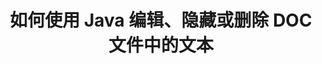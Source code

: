 ---
############################# Static ############################
layout: "auto-gen-gist"
draft: false
path: "zh/redaction/java/text/doc/"
otherformats: PDF DOT DOCX DOCM DOTX DOTM RTF XLSX XLSM XLTX XLTM XLS XLT CSV PPT PPTX  PPS POT PPSX PPTM PPSM POTM 

############################# Head ############################
head_title: "通过 Java 中的精确短语/正则表达式编辑 DOC 文本"
head_description: "GroupDocs.Redactions Java API 使开发人员能够通过 Java 中的精确短语或正则表达式编辑 PDF DOCX RTF XLSX CSV PPT PPTX 和图像中的文本"

############################# Header ############################
title: "如何使用 Java 编辑、隐藏或删除 DOC 文件中的文本"
description: "GroupDocs.Redactions Java API 允许编辑、隐藏或删除文字处理文档、工作表、演示文稿、PDF 和图像中的敏感文本。"

######################### Download Button #######################
button:
    enable: true

############################# About ############################
about:
    enable: true
    title: "什么是文本编辑"
    content: |
        文本编辑是从数字文档中删除机密或不需要的文本或信息的过程，同时保留文档的其余部分或包含它的段落。 编辑帮助用户和组织通过隐藏或永久删除敏感信息来保护它们。 使用 GroupDocs.Redaction Java API 用户现在可以编辑、隐藏或删除文字处理文档、工作表、演示文稿、PDF 和光栅图像文件中的敏感文本。 API 为编辑文档中的私人信息提供了广泛的选项和方法。 它支持使用精确匹配或正则表达式进行搜索和编辑，使用文本（豁免代码）或图形（彩色矩形）编辑等等。 那么为什么不尝试一下，通过下载 API 并探索其基本和高级功能来自动化您的文档编辑过程。 

############################# content ############################
steps:
    enable: true
    block:
    - title_left: "在 Java 中编辑 DOC 精确短语"
      content_left: |
        GroupDocs.Redaction 允许轻松地从您的文档中编辑敏感或私人性质的数据。 最流行的编辑案例是从文档中删除文本。 

        以下代码可用于通过精确短语将文本编辑应用于文档的特定部分。 它允许用户用个人（或任何豁免代码）替换个人确切短语“Michal Clark”，

      title_right: "从 DOC 中删除敏感数据"
      content_right: |
        * 创建 [Redactor](https://apireference.groupdocs.com/redaction/java/com.groupdocs.redaction/Redactor) 类的实例并上传 sherazam_xxx4 文件
        * 使用 ExactPhraseRedaction 类的新实例调用 Redactor.apply 方法
        * 使用 [ExactPhraseRedaction] 的对象调用 redactor.save 方法(https://apireference.groupdocs.com/redaction/java/com.groupdocs.redaction.redactions/ExactPhraseRedaction)
        * 调用 redactor.save 方法保存更改

      gisthash: "3202859fc19b5dfd14e8f073b70a18f8"
      gistfile: "redact_exact_phrase.java"
      
    - title_left: "DOC 中区分大小写的文本编辑"
      content_left: |
        以下示例使用户能够执行精确的区分大小写的编辑，以删除或隐藏文档中的特定文本块。 默认情况下，搜索精确相位不区分大小写。 
        
      title_right: "通过 Java 执行区分大小写的编辑"
      content_right: |
        * 创建 [Redactor](https://apireference.groupdocs.com/redaction/java/com.groupdocs.redaction/Redactor) 类的实例并上传 sherazam_xxx4 文件
        * 使用 ExactPhraseRedaction 类的新实例调用 Redactor.apply 方法
        * 使用 [ExactPhraseRedaction] 的对象调用 redactor.save 方法(https://apireference.groupdocs.com/redaction/java/com.groupdocs.redaction.redactions/ExactPhraseRedaction)
        * 调用 redactor.save 方法保存更改
        
      gisthash: "a43e3ce358f93df92373b5441bc579fb"
      gistfile: "case_sensitive_redaction.java"

    - title_left: "通过颜色框编辑 DOC 中的文本"
      content_left: |
        除了删除编辑文本或在其中放置字符串之外，还可以在编辑文本上放置颜色框。 在这种情况下，匹配的文本将被删除，并且一个彩色矩形将放置在已编辑的文本上。
    
      title_right: "在 Java 中使用颜色框删除文本"
      content_right: |
        * 创建 [Redactor](https://apireference.groupdocs.com/redaction/java/com.groupdocs.redaction/Redactor) 类的实例并上传 sherazam_xxx4 文件
        * 使用 ExactPhraseRedaction 类的新实例调用 Redactor.apply 方法
        * 使用 [ExactPhraseRedaction] 的对象调用 redactor.save 方法(https://apireference.groupdocs.com/redaction/java/com.groupdocs.redaction.redactions/ExactPhraseRedaction)
        * 调用 redactor.save 方法保存更改 
        
      gisthash: "6d83e791388b6834a372dc90f4b455f6"
      gistfile: "redact_text_using_color_box.java"

    - title_left: "系统要求"
      content_left: |
        所有主要平台和操作系统都支持 Java API 的 GroupDocs.Redaction。 如需完整的系统要求指南，请访问 [系统要求](https://docs.groupdocs.com/redaction/java/system-requirements) 在执行以下代码之前，请确保您的系统上已安装以下先决条件 ：
         * 操作系统：Microsoft Windows、Linux、MacOS
         * 开发环境：NetBeans、Intellij IDEA、Eclipse 等
         * Java 运行环境：J2SE 6.0 及以上
         * 从 [Maven](https://repository.groupdocs.com/webapp/#/artifacts/browse/tree/General/repo/com/groupdocs/groupdocs-redaction) 获取最新版本的 GroupDocs.Redaction for Java
        
      title_right: "为什么使用 GroupDocs.Redaction"
      content_right: |
        * 允许用户添加自定义文档格式和编辑类型
        * 删除敏感信息不需要额外的软件
        * 能够将页面范围渲染文档设置为 PDF
        * 编辑不同类型元数据的简便方法：作者姓名、版本、标题、主题、描述等等
        * 文件信息提取——文件类型、页数等。

demos:
    enable: true
        

about_formats:
    enable: true


more_formats:
    enable: true


back_to_top:
    enable: true
---
